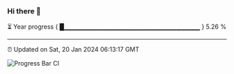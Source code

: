 ### Hi there 👋

⏳ Year progress { █▁▁▁▁▁▁▁▁▁▁▁▁▁▁▁▁▁▁▁▁▁▁▁▁▁▁▁▁▁ } 5.26 %

---

⏰ Updated on Sat, 20 Jan 2024 06:13:17 GMT

![Progress Bar CI](https://github.com/liununu/liununu/workflows/Progress%20Bar%20CI/badge.svg)
